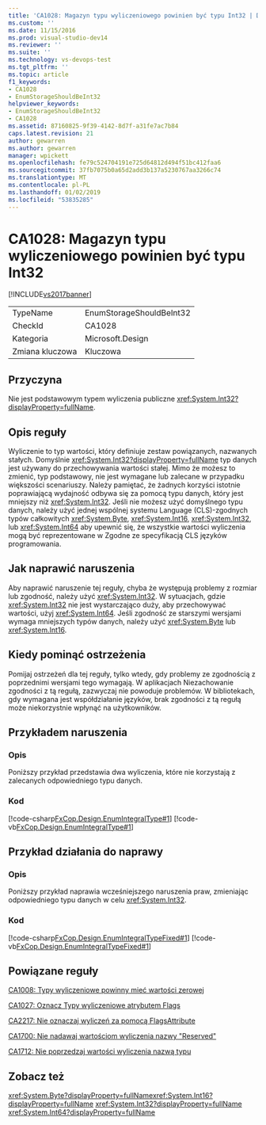 ```yaml
---
title: 'CA1028: Magazyn typu wyliczeniowego powinien być typu Int32 | Dokumentacja firmy Microsoft'
ms.custom: ''
ms.date: 11/15/2016
ms.prod: visual-studio-dev14
ms.reviewer: ''
ms.suite: ''
ms.technology: vs-devops-test
ms.tgt_pltfrm: ''
ms.topic: article
f1_keywords:
- CA1028
- EnumStorageShouldBeInt32
helpviewer_keywords:
- EnumStorageShouldBeInt32
- CA1028
ms.assetid: 87160825-9f39-4142-8d7f-a31fe7ac7b84
caps.latest.revision: 21
author: gewarren
ms.author: gewarren
manager: wpickett
ms.openlocfilehash: fe79c524704191e725d64812d494f51bc412faa6
ms.sourcegitcommit: 37fb7075b0a65d2add3b137a5230767aa3266c74
ms.translationtype: MT
ms.contentlocale: pl-PL
ms.lasthandoff: 01/02/2019
ms.locfileid: "53835285"
---
```

# <a name="ca1028-enum-storage-should-be-int32"></a>CA1028: Magazyn typu wyliczeniowego powinien być typu Int32
[!INCLUDE[vs2017banner](../includes/vs2017banner.md)]

|||
|-|-|
|TypeName|EnumStorageShouldBeInt32|
|CheckId|CA1028|
|Kategoria|Microsoft.Design|
|Zmiana kluczowa|Kluczowa|

## <a name="cause"></a>Przyczyna
 Nie jest podstawowym typem wyliczenia publiczne <xref:System.Int32?displayProperty=fullName>.

## <a name="rule-description"></a>Opis reguły
 Wyliczenie to typ wartości, który definiuje zestaw powiązanych, nazwanych stałych. Domyślnie <xref:System.Int32?displayProperty=fullName> typ danych jest używany do przechowywania wartości stałej. Mimo że możesz to zmienić, typ podstawowy, nie jest wymagane lub zalecane w przypadku większości scenariuszy. Należy pamiętać, że żadnych korzyści istotnie poprawiającą wydajność odbywa się za pomocą typu danych, który jest mniejszy niż <xref:System.Int32>. Jeśli nie możesz użyć domyślnego typu danych, należy użyć jednej wspólnej systemu Language (CLS)-zgodnych typów całkowitych <xref:System.Byte>, <xref:System.Int16>, <xref:System.Int32>, lub <xref:System.Int64> aby upewnić się, że wszystkie wartości wyliczenia mogą być reprezentowane w Zgodne ze specyfikacją CLS języków programowania.

## <a name="how-to-fix-violations"></a>Jak naprawić naruszenia
 Aby naprawić naruszenie tej reguły, chyba że występują problemy z rozmiar lub zgodność, należy użyć <xref:System.Int32>. W sytuacjach, gdzie <xref:System.Int32> nie jest wystarczająco duży, aby przechowywać wartości, użyj <xref:System.Int64>. Jeśli zgodność ze starszymi wersjami wymaga mniejszych typów danych, należy użyć <xref:System.Byte> lub <xref:System.Int16>.

## <a name="when-to-suppress-warnings"></a>Kiedy pominąć ostrzeżenia
 Pomijaj ostrzeżeń dla tej reguły, tylko wtedy, gdy problemy ze zgodnością z poprzednimi wersjami tego wymagają. W aplikacjach Niezachowanie zgodności z tą regułą, zazwyczaj nie powoduje problemów. W bibliotekach, gdy wymagana jest współdziałanie języków, brak zgodności z tą regułą może niekorzystnie wpłynąć na użytkowników.

## <a name="example-of-a-violation"></a>Przykładem naruszenia

### <a name="description"></a>Opis
 Poniższy przykład przedstawia dwa wyliczenia, które nie korzystają z zalecanych odpowiedniego typu danych.

### <a name="code"></a>Kod
 [!code-csharp[FxCop.Design.EnumIntegralType#1](../snippets/csharp/VS_Snippets_CodeAnalysis/FxCop.Design.EnumIntegralType/cs/FxCop.Design.EnumIntegralType.cs#1)]
 [!code-vb[FxCop.Design.EnumIntegralType#1](../snippets/visualbasic/VS_Snippets_CodeAnalysis/FxCop.Design.EnumIntegralType/vb/FxCop.Design.EnumIntegralType.vb#1)]

## <a name="example-of-how-to-fix"></a>Przykład działania do naprawy

### <a name="description"></a>Opis
 Poniższy przykład naprawia wcześniejszego naruszenia praw, zmieniając odpowiedniego typu danych w celu <xref:System.Int32>.

### <a name="code"></a>Kod
 [!code-csharp[FxCop.Design.EnumIntegralTypeFixed#1](../snippets/csharp/VS_Snippets_CodeAnalysis/FxCop.Design.EnumIntegralTypeFixed/cs/FxCop.Design.EnumIntegralTypeFixed.cs#1)]
 [!code-vb[FxCop.Design.EnumIntegralTypeFixed#1](../snippets/visualbasic/VS_Snippets_CodeAnalysis/FxCop.Design.EnumIntegralTypeFixed/vb/FxCop.Design.EnumIntegralTypeFixed.vb#1)]

## <a name="related-rules"></a>Powiązane reguły
 [CA1008: Typy wyliczeniowe powinny mieć wartości zerowej](../code-quality/ca1008-enums-should-have-zero-value.md)

 [CA1027: Oznacz Typy wyliczeniowe atrybutem Flags](../code-quality/ca1027-mark-enums-with-flagsattribute.md)

 [CA2217: Nie oznaczaj wyliczeń za pomocą FlagsAttribute](../code-quality/ca2217-do-not-mark-enums-with-flagsattribute.md)

 [CA1700: Nie nadawaj wartościom wyliczenia nazwy "Reserved"](../code-quality/ca1700-do-not-name-enum-values-reserved.md)

 [CA1712: Nie poprzedzaj wartości wyliczenia nazwą typu](../code-quality/ca1712-do-not-prefix-enum-values-with-type-name.md)

## <a name="see-also"></a>Zobacz też
 <xref:System.Byte?displayProperty=fullName><xref:System.Int16?displayProperty=fullName>
 <xref:System.Int32?displayProperty=fullName>
 <xref:System.Int64?displayProperty=fullName>
